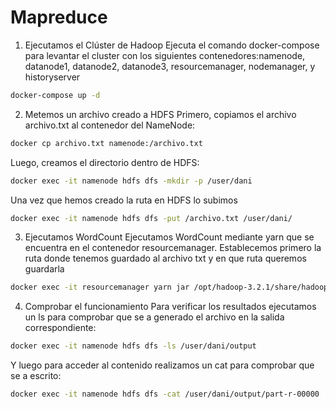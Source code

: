 # Mapreduce

1. Ejecutamos el Clúster de Hadoop
Ejecuta el comando docker-compose para levantar el cluster con los siguientes contenedores:namenode, datanode1, datanode2, datanode3, resourcemanager, nodemanager, y historyserver

```bash 
docker-compose up -d 
```

2. Metemos un archivo creado a  HDFS
Primero, copiamos el archivo archivo.txt al contenedor del NameNode:

```bash 
docker cp archivo.txt namenode:/archivo.txt
```

Luego, creamos el directorio dentro de HDFS:

```bash 
docker exec -it namenode hdfs dfs -mkdir -p /user/dani
```

Una vez que hemos creado la ruta en HDFS lo subimos

```bash 
docker exec -it namenode hdfs dfs -put /archivo.txt /user/dani/
```

3. Ejecutamos  WordCount
Ejecutamos WordCount mediante yarn que se encuentra en el contenedor resourcemanager. Establecemos primero la ruta donde tenemos guardado al archivo txt y en que ruta queremos guardarla

```bash 
docker exec -it resourcemanager yarn jar /opt/hadoop-3.2.1/share/hadoop/mapreduce/hadoop-mapreduce-examples-3.2.1.jar wordcount /user/dani/archivo.txt /user/dani/output
```

4. Comprobar el funcionamiento
Para verificar los resultados ejecutamos un ls para comprobar que se a generado el archivo en la salida correspondiente:
```bash 
docker exec -it namenode hdfs dfs -ls /user/dani/output
```
Y luego para acceder al contenido realizamos un cat para comprobar que se a escrito:
```bash 
docker exec -it namenode hdfs dfs -cat /user/dani/output/part-r-00000
```

